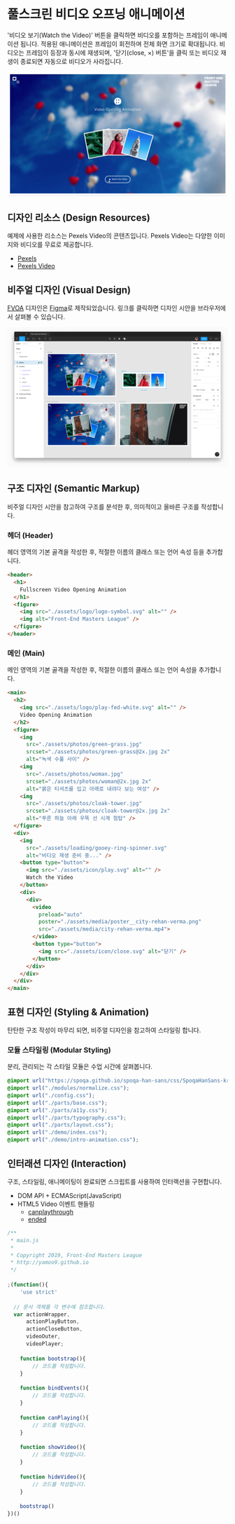 # 풀스크린 비디오 오프닝 애니메이션

'비디오 보기(Watch the Video)' 버튼을 클릭하면 비디오를 포함하는 프레임이 애니메이션 됩니다.
적용된 애니메이션은 프레임이 회전하며 전체 화면 크기로 확대됩니다. 비디오는 프레임이 등장과 동시에 재생되며,
'닫기(close, ×) 버튼'을 클릭 또는 비디오 재생이 종료되면 자동으로 비디오가 사라집니다.

[![Fullscreen Video Opening Animation](./assets/__design__/VOA-poster.png)](https://www.youtube.com/watch?v=FOsh3ZZU0Lo)

## 디자인 리소스 (Design Resources)

예제에 사용한 리소스는 Pexels Video의 콘텐츠입니다. 
Pexels Video는 다양한 이미지와 비디오를 무료로 제공합니다.

- [Pexels](https://www.pexels.com, 'Photo')
- [Pexels Video](https://www.pexels.com/videos, 'Video')

## 비주얼 디자인 (Visual Design)

[<abbr title="Fullscreen Video Opening Animation">FVOA</abbr>](https://www.figma.com/file/qFisa7X0NevFLZ3RHi42yz/Video-Opening-Animation?node-id=0%3A1) 디자인은 [Figma](https://figma.com)로 제작되었습니다. 링크를 클릭하면 디자인 시안을 브라우저에서 살펴볼 수 있습니다.

[![](./assets/__design__/figma-interface.png)](https://www.figma.com/file/qFisa7X0NevFLZ3RHi42yz/Video-Opening-Animation?node-id=0%3A1)

## 구조 디자인 (Semantic Markup)

비주얼 디자인 시안을 참고하여 구조를 분석한 후, 의미적이고 올바른 구조를 작성합니다.

### 헤더 (Header)

헤더 영역의 기본 골격을 작성한 후, 적절한 이름의 클래스 또는 언어 속성 등을 추가합니다.

```html
<header>
  <h1>
    Fullscreen Video Opening Animation
  </h1>
  <figure>
    <img src="./assets/logo/logo-symbol.svg" alt="" />
    <img alt="Front-End Masters League" />
  </figure>
</header>
```

<!-- ```html
<header>
  <h1 lang="en" class="a11y-hidden a11y-hidden--focusedVisible" tabindex="0">
    Fullscreen Video Opening Animation
  </h1>
  <figure role="group" lang="en">
    <img class="logo__symbol" src="./assets/logo/logo-symbol.svg" alt="" />
    <img class="logo" src="./assets/logo/logo.svg" alt="Front-End Masters League" />
  </figure>
</header>
``` -->

### 메인 (Main)

메인 영역의 기본 골격을 작성한 후, 적절한 이름의 클래스 또는 언어 속성을 추가합니다.

```html
<main>
  <h2>
    <img src="./assets/logo/play-fed-white.svg" alt="" />
    Video Opening Animation
  </h2>
  <figure>
    <img
      src="./assets/photos/green-grass.jpg"
      srcset="./assets/photos/green-grass@2x.jpg 2x"
      alt="녹색 수풀 사이" />
    <img
      src="./assets/photos/woman.jpg"
      srcset="./assets/photos/woman@2x.jpg 2x"
      alt="붉은 티셔츠를 입고 아래로 내려다 보는 여성" />
    <img
      src="./assets/photos/cloak-tower.jpg"
      srcset="./assets/photos/cloak-tower@2x.jpg 2x"
      alt="푸른 하늘 아래 우뚝 선 시계 첨탑" />
  </figure>
  <div>
    <img 
      src="./assets/loading/gooey-ring-spinner.svg" 
      alt="비디오 재생 준비 중..." />
    <button type="button">
      <img src="./assets/icon/play.svg" alt="" />
      Watch the Video
    </button>
    <div>
      <div>
        <video
          preload="auto"
          poster="./assets/media/poster__city-rehan-verma.png"
          src="./assets/media/city-rehan-verma.mp4">
        </video>
        <button type="button">
          <img src="./assets/icon/close.svg" alt="닫기" />
        </button>
      </div>
    </div>
  </div>
</main>
```

<!-- ```html
<main class="container--demo">
  <h2 class="main__title" lang="en">
    <img src="./assets/logo/play-fed-white.svg" alt="" />
    Video Opening Animation
  </h2>
  <figure role="group" class="photos">
    <img
      class="photo__frame"
      src="./assets/photos/green-grass.jpg"
      srcset="./assets/photos/green-grass@2x.jpg 2x"
      alt="녹색 수풀 사이" />
    <img
      class="photo__frame"
      src="./assets/photos/woman.jpg"
      srcset="./assets/photos/woman@2x.jpg 2x"
      alt="붉은 티셔츠를 입고 아래로 내려다 보는 여성" />
    <img
      class="photo__frame"
      src="./assets/photos/cloak-tower.jpg"
      srcset="./assets/photos/cloak-tower@2x.jpg 2x"
      alt="푸른 하늘 아래 우뚝 선 시계 첨탑" />
  </figure>
  <div class="action__wrapper">
    <img class="action--loading" src="./assets/loading/gooey-ring-spinner.svg" alt="비디오 재생 준비 중..." />
    <button type="button" class="action--play" lang="en">
      <img src="./assets/icon/play.svg" alt="" />
      Watch the Video
    </button>
    <div class="video__outer">
      <div class="video__inner">
        <video
          class="video"
          preload="auto"
          poster="./assets/media/poster__city-rehan-verma.png"
          src="./assets/media/city-rehan-verma.mp4">
        </video>
        <button type="button" class="action--close">
          <img src="./assets/icon/close.svg" alt="닫기" />
        </button>
      </div>
    </div>
  </div>
</main>
``` -->

## 표현 디자인 (Styling & Animation)

탄탄한 구조 작성이 마무리 되면, 비주얼 디자인을 참고하여 스타일링 합니다.

### 모듈 스타일링 (Modular Styling)

분리, 관리되는 각 스타일 모듈은 수업 시간에 살펴봅니다.

```css
@import url("https://spoqa.github.io/spoqa-han-sans/css/SpoqaHanSans-kr.css");
@import url("./modules/normalize.css");
@import url("./config.css");
@import url("./parts/base.css");
@import url("./parts/a11y.css");
@import url("./parts/typography.css");
@import url("./parts/layout.css");
@import url("./demo/index.css");
@import url("./demo/intro-animation.css");
```

## 인터래션 디자인 (Interaction)

구조, 스타일링, 애니메이팅이 완료되면 스크립트를 사용하여 인터랙션을 구현합니다.

- DOM API + ECMAScript(JavaScript) 
- HTML5 Video 이벤트 핸들링
  - [canplaythrough](https://developer.mozilla.org/ko/docs/Web/API/HTMLMediaElement/canplaythrough_event)
  - [ended](https://developer.mozilla.org/en-US/docs/Web/API/HTMLMediaElement/ended_event)

```js
/**
 * main.js
 *  
 * Copyright 2019, Front-End Masters League
 * http://yamoo9.github.io
 */

;(function(){
	'use strict'

  // 문서 객체를 각 변수에 참조합니다.
  var actionWrapper, 
      actionPlayButton, 
      actionCloseButton, 
      videoOuter, 
      videoPlayer;

	function bootstrap(){
		// 코드를 작성합니다.
	}

	function bindEvents(){
		// 코드를 작성합니다.
	}

	function canPlaying(){
		// 코드를 작성합니다.
	}

	function showVideo(){
		// 코드를 작성합니다.
	}

	function hideVideo(){
		// 코드를 작성합니다.
	}

	bootstrap()
})()
```

<!-- ```js
/**
 * main.js
 *
 * Licensed under the MIT license.
 * http://www.opensource.org/licenses/mit-license.php
 * 
 * Copyright 2019, Front-End Masters League
 * http://yamoo9.github.io
 */

;(function(){
	'use strict'

	var actionWrapper = document.querySelector('.action__wrapper')
	var actionPlayButton = document.querySelector('.action--play')
	var actionCloseButton = document.querySelector('.action--close')
	var videoOuter = document.querySelector('.video__outer')
	var videoPlayer = videoOuter.querySelector('.video')

	function bootstrap(){
		bindEvents()
	}

	function bindEvents(){
		actionPlayButton.addEventListener('click', showVideo)
		actionCloseButton.addEventListener('click', hideVideo)
		videoPlayer.addEventListener('canplaythrough', canPlaying)
		videoPlayer.addEventListener('ended', hideVideo)
	}

	function canPlaying(){
		actionWrapper.classList.add('video--loaded')
	}

	function showVideo(){
		videoOuter.classList.remove('video--hide')
		videoOuter.classList.add('video--show')
		actionPlayButton.style.zIndex = 10
		videoPlayer.currentTime = 0
		window.setTimeout(function(){
			videoPlayer.play()
		}, 400)
	}

	function hideVideo(){
		videoOuter.classList.remove('video--show')
		videoOuter.classList.add('video--hide')
		actionPlayButton.removeAttribute('style')
		videoPlayer.pause()
	}

	bootstrap()
})()
``` -->